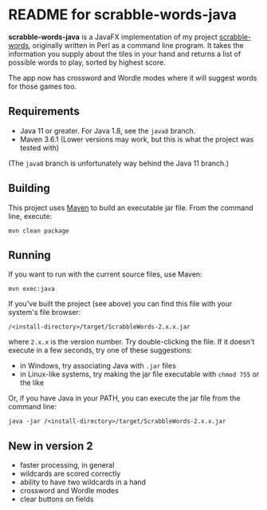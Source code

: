 # README for scrabble-words-java

**scrabble-words-java** is a JavaFX implementation of my project [scrabble-words](https://github.com/ksnortum/scrabble-words), originally written in Perl as a command line program.  It takes the information you supply about the tiles in your hand and returns a list of possible words to play, sorted by highest score.

The app now has crossword and Wordle modes where it will suggest words for those games too. 

## Requirements

* Java 11 or greater.  For Java 1.8, see the `java8` branch.
* Maven 3.6.1 (Lower versions may work, but this is what the project was tested with)

(The `java8` branch is unfortunately way behind the Java 11 branch.)

## Building

This project uses [Maven](http://maven.apache.org/) to build an executable jar file.  From the command line, execute:

    mvn clean package

## Running

If you want to run with the current source files, use Maven:

    mvn exec:java

If you've built the project (see above) you can find this file with your system's file browser: 

    /<install-directory>/target/ScrabbleWords-2.x.x.jar
    
where `2.x.x` is the version number.  Try double-clicking the file.  If it doesn't execute in a few seconds, try one of these suggestions:

* in Windows, try associating Java with `.jar` files
* in Linux-like systems, try making the jar file executable with `chmod 755` or the like

Or, if you have Java in your PATH, you can execute the jar file from the command line:

    java -jar /<install-directory>/target/ScrabbleWords-2.x.x.jar

## New in version 2
* faster processing, in general
* wildcards are scored correctly
* ability to have two wildcards in a hand	
* crossword and Wordle modes
* clear buttons on fields
